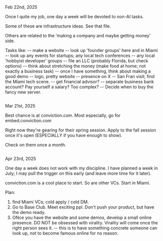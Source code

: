 Feb 22nd, 2025


Once I quite my job, one day a week will be devoted to non-AI tasks.

Some of these are infrastructure ideas. See that file.

Others are related to the 'making a company and maybe getting money' side.

Tasks like:
 -- make a website
 -- look up 'founder groups' here and in Miami
 -- look up any events for startups; any local tech conferences
 -- any local 'hobbyist developer' groups
 -- file an LLC (probably Florida, but check options)
 -- think about stretching the money (make food at home; not exactly a business task)
 -- once I have something, think about making a good demo
 -- logo, pretty website
 -- presence on X
 -- San Fran visit; find the Miami tech scene.
 -- get financial advisor?
 -- separate business bank account? Pay yourself a salary? Too complex?
 -- Decide when to buy the fancy new server.

~~~~~~~~~~~~~~~~~~~~~~~~~~~~~~~~~~~~~~~~~~~~~~~~~
~~~~~~~~~~~~~~~~~~~~~~~~~~~~~~~~~~~~~~~~~~~~~~~~~

Mar 21st, 2025

Best chance is at conviction.com. Most especially, go for embed.conviction.com

Right now they're gearing for their spring session. Apply to the fall session once it's open (ESPECIALLY if you have enough to show).

Check on them once a month.

~~~~~~~~~~~~~~~~~~~~~~~~~~~~~~~~~~~~~~~~~~~~~~~~~
~~~~~~~~~~~~~~~~~~~~~~~~~~~~~~~~~~~~~~~~~~~~~~~~~

Apr 23rd, 2025

One day a week does not work with my discipline. I have planned a week in July; I may pull the trigger on this early (and leave more time for it later).

conviction.com is a cool place to start. So are other VCs. Start in Miami.

Plan: 
1) find Miami VCs; cold apply / cold DM.
2) Go to Base Club. Meet exciting ppl. Don't push your product, but have the demo ready.
3) ONce you have the website and some demos, develop a small online presence. DO NOT be obsessed with virality. Virality will come once the right person sees it.
   -- this is to have something concrete someone can look up, not to become famous online for no reason.
